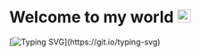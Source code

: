# Welcome to my world <img src="https://github.com/TheDudeThatCode/TheDudeThatCode/blob/master/Assets/Earth.gif" width="24px"/>

[![Typing SVG](https://readme-typing-svg.demolab.com?font=Fira+Code&pause=1000&width=435&lines=Github+em+constru%C3%A7%C3%A3o.+Agradecemos+pela+compreens%C3%A3o.)](https://git.io/typing-svg)

